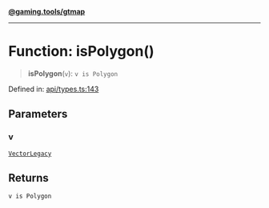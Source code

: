 [**@gaming.tools/gtmap**](README.md)

***

# Function: isPolygon()

> **isPolygon**(`v`): `v is Polygon`

Defined in: [api/types.ts:143](https://github.com/gamingtools/gt-map/blob/c25f4e7cc6e0afbbb4b9d41c7742cebe14ba6cd1/packages/gtmap/src/api/types.ts#L143)

## Parameters

### v

[`VectorLegacy`](api.TypeAlias.VectorLegacy.md)

## Returns

`v is Polygon`
